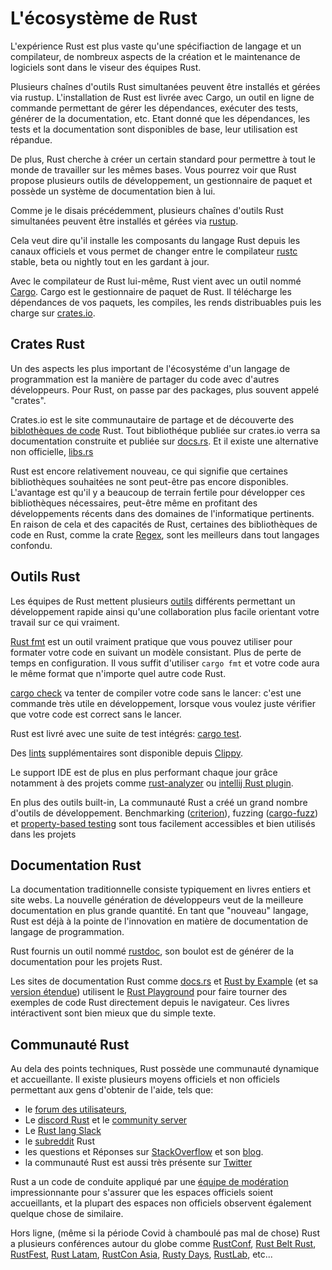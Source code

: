 # L'écosystème de Rust

L'expérience Rust est plus vaste qu'une spécifiaction de langage et un compilateur, de nombreux aspects de la création et le maintenance de logiciels sont dans le viseur des équipes Rust.

Plusieurs chaînes d'outils Rust simultanées peuvent être installés et gérées via rustup. L'installation de Rust est livrée avec Cargo, un outil en ligne de commande permettant de gérer les dépendances, exécuter des tests, générer de la documentation, etc. Etant donné que les dépendances, les tests et la documentation sont disponibles de base, leur utilisation est répandue.

De plus, Rust cherche à créer un certain standard pour permettre à tout le monde de travailler sur les mêmes bases. Vous pourrez voir que Rust propose plusieurs outils de développement, un gestionnaire de paquet et possède un système de documentation bien à lui.

Comme je le disais précédemment, plusieurs chaînes d'outils Rust simultanées peuvent être installés et gérées via [rustup](https://rust-lang.github.io/rustup/).

Cela veut dire qu'il installe les composants du langage Rust depuis les canaux officiels et vous permet de changer entre le compilateur [rustc](https://doc.rust-lang.org/rustc/index.html) stable, beta ou nightly tout en les gardant à jour.

Avec le compilateur de Rust lui-même, Rust vient avec un outil nommé [Cargo](https://doc.rust-lang.org/cargo/). Cargo est le gestionnaire de paquet de Rust. Il télécharge les dépendances de vos paquets, les compiles, les rends distribuables puis les charge sur [crates.io](https://crates.io/).

## Crates Rust

Un des aspects les plus important de l'écosystéme d'un langage de programmation est la manière de partager du code avec d'autres développeurs. Pour Rust, on passe par des packages, plus souvent appelé "crates".

Crates.io est le site communautaire de partage et de découverte des [biblothèques de code](https://en.wikipedia.org/wiki/Library_(computing)) Rust. Tout bibliothéque publiée sur crates.io verra sa documentation construite et publiée sur [docs.rs](https://docs.rs/). Et il existe une alternative non officielle, [libs.rs](https://lib.rs/)

Rust est encore relativement nouveau, ce qui signifie que certaines bibliothèques souhaitées ne sont peut-être pas encore disponibles. L'avantage est qu'il y a beaucoup de terrain fertile pour développer ces bibliothèques nécessaires, peut-être même en profitant des développements récents dans des domaines de l'informatique pertinents. En raison de cela et des capacités de Rust, certaines des bibliothèques de code en Rust, comme la crate [Regex](https://github.com/rust-lang/regex), sont les meilleurs dans tout langages confondu.

## Outils Rust

Les équipes de Rust mettent plusieurs [outils](https://www.rust-lang.org/tools) différents permettant un développement rapide ainsi qu'une collaboration plus facile orientant votre travail sur ce qui vraiment.

[Rust fmt](https://github.com/rust-lang/rustfmt#quick-start) est un outil vraiment pratique que vous pouvez utiliser pour formater votre code en suivant un modèle consistant. Plus de perte de temps en configuration.
Il vous suffit d'utiliser `cargo fmt` et votre code aura le même format que n'importe quel autre code Rust.

[cargo check](https://doc.rust-lang.org/edition-guide/rust-2018/cargo-and-crates-io/cargo-check-for-faster-checking.html) va tenter de compiler votre code sans le lancer: c'est une commande très utile en développement, lorsque vous voulez juste vérifier que votre code est correct sans le lancer.

Rust est livré avec une suite de test intégrés: [cargo test](https://doc.rust-lang.org/cargo/commands/cargo-test.html).

Des [lints](https://en.wikipedia.org/wiki/Lint_(software)) supplémentaires sont disponible depuis [Clippy](https://github.com/rust-lang/rust-clippy).

Le support IDE est de plus en plus performant chaque jour grâce notamment à des projets comme [rust-analyzer](https://rust-analyzer.github.io/) ou [intellij Rust plugin](https://www.jetbrains.com/rust/).

En plus des outils built-in, La communauté Rust a créé un grand nombre d'outils de développement. Benchmarking ([criterion](https://bheisler.github.io/criterion.rs/book/index.html)), fuzzing ([cargo-fuzz](https://rust-fuzz.github.io/book/cargo-fuzz.html)) et [property-based testing](https://blog.logrocket.com/property-based-testing-in-rust-with-proptest/) sont tous facilement accessibles et bien utilisés dans les projets

## Documentation Rust

La documentation traditionnelle consiste typiquement en livres entiers et site webs. La nouvelle génération de développeurs veut de la meilleure documentation en plus grande quantité. En tant que "nouveau" langage, Rust est déjà à la pointe de l'innovation en matière de documentation de langage de programmation.

Rust fournis un outil nommé [rustdoc](https://doc.rust-lang.org/rustdoc/what-is-rustdoc.html), son boulot est de générer de la documentation pour les projets Rust.

Les sites de documentation Rust comme [docs.rs](http://docs.rs/) et [Rust by Example](https://doc.rust-lang.org/rust-by-example/) (et sa [version étendue](https://rust-by-example-ext.com/)) utilisent le [Rust Playground](https://play.rust-lang.org/) pour faire tourner des exemples de code Rust directement depuis le navigateur. Ces livres intéractivent sont bien mieux que du simple texte.

## Communauté Rust

Au dela des points techniques, Rust possède une communauté dynamique et accueillante. Il existe plusieurs moyens officiels et non officiels permettant aux gens d'obtenir de l'aide, tels que:

* le [forum des utilisateurs](https://users.rust-lang.org/),
* Le [discord Rust](https://discord.com/invite/rust-lang) et le [community server](https://discord.com/invite/tcbkpyQ)
* Le [Rust lang Slack](https://rust-slack.herokuapp.com/)
* le [subreddit](https://www.reddit.com/r/rust/d) Rust
* les questions et Réponses sur [StackOverflow](https://stackoverflow.com/questions/tagged/rust) et son [blog](https://stackoverflow.blog/?s=rust).
* la communauté Rust est aussi très présente sur [Twitter](https://twitter.com/)

Rust a un code de conduite appliqué par une [équipe de modération](https://www.rust-lang.org/governance/teams/moderation) impressionnante pour s'assurer que les espaces officiels soient accueillants, et la plupart des espaces non officiels observent également quelque chose de similaire.

Hors ligne, (même si la période Covid à chamboulé pas mal de chose) Rust a plusieurs conférences autour du globe comme [RustConf](https://rustconf.com/), [Rust Belt Rust](https://www.rust-belt-rust.com/), [RustFest](https://rustfest.global/), [Rust Latam](https://www.rustlatam.org/), [RustCon Asia](https://rustcon.asia/), [Rusty Days](https://rusty-days.org/), [RustLab](https://rustlab.it/), etc...
